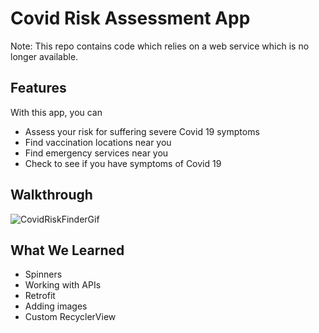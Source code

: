 # Covid Risk Assessment App

Note: This repo contains code which relies on a web service which is no longer available.

## Features

With this app, you can

- Assess your risk for suffering severe Covid 19 symptoms
- Find vaccination locations near you
- Find emergency services near you
- Check to see if you have symptoms of Covid 19

## Walkthrough

![CovidRiskFinderGif](https://user-images.githubusercontent.com/48270610/120941564-2c18f200-c6d8-11eb-8d79-51d9bac37260.gif)


## What We Learned

- Spinners
- Working with APIs
- Retrofit
- Adding images
- Custom RecyclerView
